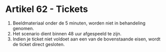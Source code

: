 # Artikel 62 - Tickets

1. Beeldmateriaal onder de 5 minuten, worden niet in behandeling genomen.
2. Het scenario dient binnen 48 uur afgespeeld te zijn.
3. Indien je ticket niet voldoet aan een van de bovenstaande eisen, wordt de ticket direct gesloten.
